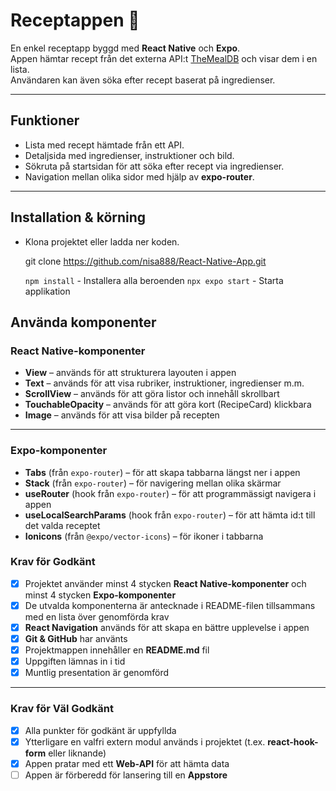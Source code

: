 # Receptappen 🍲

En enkel receptapp byggd med **React Native** och **Expo**.  
Appen hämtar recept från det externa API:t [TheMealDB](https://www.themealdb.com/) och visar dem i en lista.  
Användaren kan även söka efter recept baserat på ingredienser.  

---

## Funktioner
- Lista med recept hämtade från ett API.
- Detaljsida med ingredienser, instruktioner och bild.
- Sökruta på startsidan för att söka efter recept via ingredienser.
- Navigation mellan olika sidor med hjälp av **expo-router**.

---

## Installation & körning
- Klona projektet eller ladda ner koden.  

    git clone https://github.com/nisa888/React-Native-App.git

    `npm install` - Installera alla beroenden
    `npx expo start` - Starta applikation



## Använda komponenter

### React Native-komponenter
- **View** – används för att strukturera layouten i appen  
- **Text** – används för att visa rubriker, instruktioner, ingredienser m.m.  
- **ScrollView** – används för att göra listor och innehåll skrollbart  
- **TouchableOpacity** – används för att göra kort (RecipeCard) klickbara  
- **Image** – används för att visa bilder på recepten  

---

### Expo-komponenter
- **Tabs** (från `expo-router`) – för att skapa tabbarna längst ner i appen  
- **Stack** (från `expo-router`) – för navigering mellan olika skärmar  
- **useRouter** (hook från `expo-router`) – för att programmässigt navigera i appen  
- **useLocalSearchParams** (hook från `expo-router`) – för att hämta id:t till det valda receptet  
- **Ionicons** (från `@expo/vector-icons`) – för ikoner i tabbarna  


### Krav för Godkänt

- [x] Projektet använder minst 4 stycken **React Native-komponenter** och minst 4 stycken **Expo-komponenter**  
- [x] De utvalda komponenterna är antecknade i README-filen tillsammans med en lista över genomförda krav  
- [x] **React Navigation** används för att skapa en bättre upplevelse i appen  
- [x] **Git & GitHub** har använts  
- [x] Projektmappen innehåller en **README.md** fil  
- [x] Uppgiften lämnas in i tid  
- [x] Muntlig presentation är genomförd  

---

### Krav för Väl Godkänt

- [x] Alla punkter för godkänt är uppfyllda  
- [x] Ytterligare en valfri extern modul används i projektet (t.ex. **react-hook-form** eller liknande)  
- [x] Appen pratar med ett **Web-API** för att hämta data  
- [ ] Appen är förberedd för lansering till en **Appstore**  
